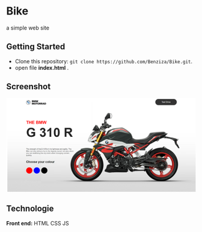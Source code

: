 # Bike

a simple web site

## Getting Started

- Clone this repository: `git clone https://github.com/Benziza/Bike.git`.
- open file **index.html** .

## Screenshot

![img](./screenshot/home.png)

## Technologie

**Front end:** HTML CSS JS
